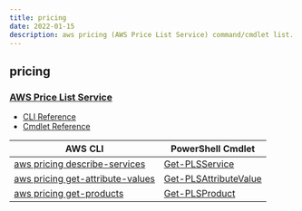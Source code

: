 ```yaml
---
title: pricing
date: 2022-01-15
description: aws pricing (AWS Price List Service) command/cmdlet list.
---
```


## pricing

### [AWS Price List Service](https://aws.amazon.com/pricing/)

* [CLI Reference](https://docs.aws.amazon.com/cli/latest/reference/pricing/index.html)
* [Cmdlet Reference](https://docs.aws.amazon.com/powershell/latest/reference/items/AWS_Price_List_Service_cmdlets.html)

|AWS CLI|PowerShell Cmdlet|
|----|----|
|[aws pricing describe-services](https://docs.aws.amazon.com/cli/latest/reference/pricing/describe-services.html)|[Get-PLSService](https://docs.aws.amazon.com/powershell/latest/reference/items/Get-PLSService.html)|
|[aws pricing get-attribute-values](https://docs.aws.amazon.com/cli/latest/reference/pricing/get-attribute-values.html)|[Get-PLSAttributeValue](https://docs.aws.amazon.com/powershell/latest/reference/items/Get-PLSAttributeValue.html)|
|[aws pricing get-products](https://docs.aws.amazon.com/cli/latest/reference/pricing/get-products.html)|[Get-PLSProduct](https://docs.aws.amazon.com/powershell/latest/reference/items/Get-PLSProduct.html)|

